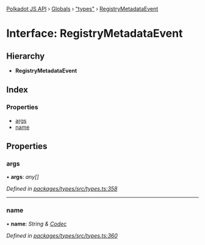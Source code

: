 [Polkadot JS API](../README.md) › [Globals](../globals.md) › ["types"](../modules/_types_.md) › [RegistryMetadataEvent](_types_.registrymetadataevent.md)

# Interface: RegistryMetadataEvent

## Hierarchy

* **RegistryMetadataEvent**

## Index

### Properties

* [args](_types_.registrymetadataevent.md#args)
* [name](_types_.registrymetadataevent.md#name)

## Properties

###  args

• **args**: *any[]*

*Defined in [packages/types/src/types.ts:358](https://github.com/polkadot-js/api/blob/7ed1857589/packages/types/src/types.ts#L358)*

___

###  name

• **name**: *String & [Codec](_types_.codec.md)*

*Defined in [packages/types/src/types.ts:360](https://github.com/polkadot-js/api/blob/7ed1857589/packages/types/src/types.ts#L360)*

